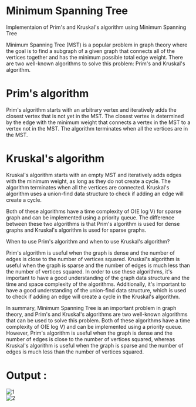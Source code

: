 # Minimum Spanning Tree
Implementaion of Prim's and Kruskal's algorithm using Minimum Spanning Tree

Minimum Spanning Tree (MST) is a popular problem in graph theory where the goal is to find a subgraph of a given graph that connects all of the vertices together and has the minimum possible total edge weight. There are two well-known algorithms to solve this problem: Prim's and Kruskal's algorithm.

# Prim's algorithm

Prim's algorithm starts with an arbitrary vertex and iteratively adds the closest vertex that is not yet in the MST. The closest vertex is determined by the edge with the minimum weight that connects a vertex in the MST to a vertex not in the MST. The algorithm terminates when all the vertices are in the MST.

# Kruskal's algorithm 

Kruskal's algorithm starts with an empty MST and iteratively adds edges with the minimum weight, as long as they do not create a cycle. The algorithm terminates when all the vertices are connected. Kruskal's algorithm uses a union-find data structure to check if adding an edge will create a cycle.

Both of these algorithms have a time complexity of O(E log V) for sparse graph and can be implemented using a priority queue. The difference between these two algorithms is that Prim's algorithm is used for dense graphs and Kruskal's algorithm is used for sparse graphs.

When to use Prim's algorithm and when to use Kruskal's algorithm?

Prim's algorithm is useful when the graph is dense and the number of edges is close to the number of vertices squared.
Kruskal's algorithm is useful when the graph is sparse and the number of edges is much less than the number of vertices squared.
In order to use these algorithms, it's important to have a good understanding of the graph data structure and the time and space complexity of the algorithms. Additionally, it's important to have a good understanding of the union-find data structure, which is used to check if adding an edge will create a cycle in the Kruskal's algorithm.

In summary, Minimum Spanning Tree is an important problem in graph theory, and Prim's and Kruskal's algorithms are two well-known algorithms that can be used to solve this problem. Both of these algorithms have a time complexity of O(E log V) and can be implemented using a priority queue. However, Prim's algorithm is useful when the graph is dense and the number of edges is close to the number of vertices squared, whereas Kruskal's algorithm is useful when the graph is sparse and the number of edges is much less than the number of vertices squared.

# Output :

![1](https://user-images.githubusercontent.com/83088512/213247957-18dea50e-898f-4aa7-9455-8af5ea010e78.png)
</br>
![2](https://user-images.githubusercontent.com/83088512/213247965-908db10e-9dbc-4d4c-9fa3-5efeac4f3152.png)


